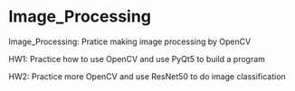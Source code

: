 # Image_Processing
Image_Processing: Pratice making image processing by OpenCV

HW1: Practice how to use OpenCV and use PyQt5 to build a program

HW2: Practice more OpenCV and use ResNet50 to do image classification
